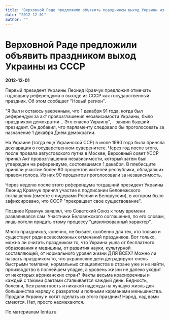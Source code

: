 ```yaml
---
title: "Верховной Раде предложили объявить праздником выход Украины из СССР"
date: "2012-12-01"
author: ""
---
```


# Верховной Раде предложили объявить праздником выход Украины из СССР

**2012-12-01** 

Первый президент Украины Леонид Кравчук предложил отмечать годовщину референдума о выходе из СССР как государственный праздник. Об этом сообщает "Новый регион".

"Я был и остаюсь уверенным, что 1 декабря 91 года, когда был референдум за акт провозглашения независимости Украины, было праздником демократии... Это спасло Украину", - заявил бывший президент. Он добавил, что парламенту следовало бы проголосовать за назначение 1 декабря Днем демократии.

На Украине (тогда еще Украинской ССР) в июле 1990 года была приняла декларация о государственном суверенитете. Через год после этого, после провала августовского путча в Москве, Верховный совет УССР принял Акт провозглашения независимости, который затем был утвержден на референдуме, состоявшемся 1 декабря. В плебисците приняли участие более 80 процентов жителей республики, обладавших правом голоса. Из них 90 процентов проголосовали за независимость. 

Через неделю после этого референдума тогдашний президент Украины Леонид Кравчук принял участие в подписании Беловежского соглашения (вместе с лидерами России и Белоруссии), в котором было зафиксировано, что СССР "прекращает свое существование".

Позднее Кравчук заявлял, что Советский Союз к тому времени разваливался сам. Участники Беловежского соглашения, по его словам, лишь хотели придать этому процессу "цивилизованный характер".

Много праздников, конечно, не бывает, особенно для тех, кто только и существует ради всевозможных отмечаний праздников. Вот только, можно ли считать праздником то, что Украина ушла от бесплатного образования и медицины, от развития науки, культурной составляющей, от нормального уровня жизни ДЛЯ ВСЕХ? Можно ли назвать праздником то, что украинские дети деградируют очень быстрыми темпами, нормальных специалистов в стране уже и не найти, производство в полнейшем упадке, а уровень жизни не далеко уходит от некоторых африканских стран? Факты весьма красноречивы и каждый с такими фактами сталкивается каждый день. Бедность, болезни, безграмотность и никакой надежды на лучшую жизнь для большинства наряду с развратом и полными карманами меньшинства. Продали Украину и хотят сделать из этого праздник! Народ, над вами смеются. Нет, просто насмехаются.

По материалам lenta.ru